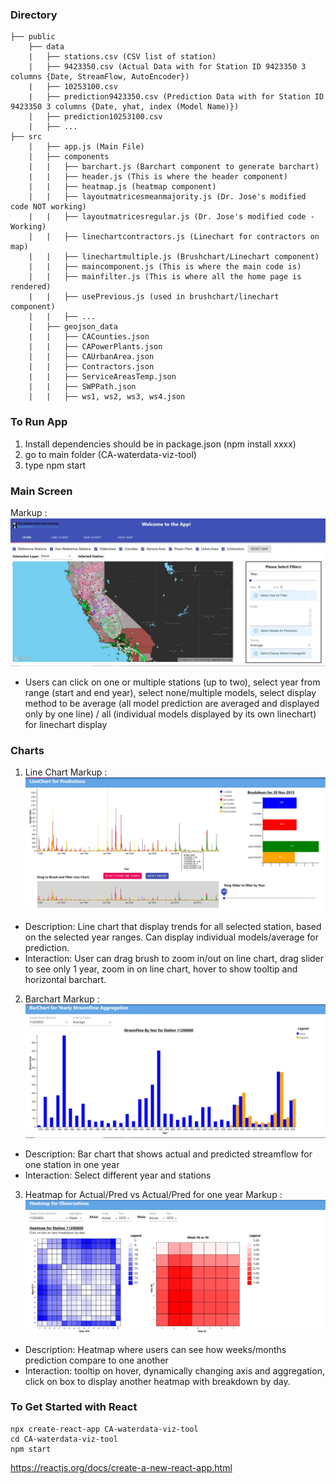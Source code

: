 ### Directory
```
├── public
    ├── data
    |   ├── stations.csv (CSV list of station)    
    |   ├── 9423350.csv (Actual Data with for Station ID 9423350 3 columns {Date, StreamFlow, AutoEncoder})
    |   ├── 10253100.csv
    |   ├── prediction9423350.csv (Prediction Data with for Station ID 9423350 3 columns {Date, yhat, index (Model Name)})
    |   ├── prediction10253100.csv
    |   ├── ...
├── src
    |   ├── app.js (Main File)
    |   ├── components
    |   |   ├── barchart.js (Barchart component to generate barchart)
    |   |   ├── header.js (This is where the header component)
    |   |   ├── heatmap.js (heatmap component)
    |   |   ├── layoutmatricesmeanmajority.js (Dr. Jose's modified code NOT working)
    |   |   ├── layoutmatricesregular.js (Dr. Jose's modified code - Working)
    |   |   ├── linechartcontractors.js (Linechart for contractors on map)
    |   |   ├── linechartmultiple.js (Brushchart/Linechart component)
    |   |   ├── maincomponent.js (This is where the main code is)  
    |   |   ├── mainfilter.js (This is where all the home page is rendered)    
    |   |   ├── usePrevious.js (used in brushchart/linechart component)
    |   |   ├── ...
    |   ├── geojson_data
    |   |   ├── CACounties.json
    |   |   ├── CAPowerPlants.json
    |   |   ├── CAUrbanArea.json
    |   |   ├── Contractors.json
    |   |   ├── ServiceAreasTemp.json
    |   |   ├── SWPPath.json
    |   |   ├── ws1, ws2, ws3, ws4.json
```

### To Run App
1. Install dependencies should be in package.json (npm install xxxx)
2. go to main folder (CA-waterdata-viz-tool)
3. type npm start

### Main Screen
Markup : ![picture alt](https://github.com/jsantoso2/CA-waterdata-viz-tool/blob/main/screenshots/homepage.JPG)
- Users can click on one or multiple stations (up to two), select year from range (start and end year), select none/multiple models, select display method to be average (all model prediction are averaged and displayed only by one line) / all (individual models displayed by its own linechart) for linechart display

### Charts
1. Line Chart
Markup : ![picture alt](https://github.com/jsantoso2/CA-waterdata-viz-tool/blob/main/screenshots/linechart.JPG)
- Description: Line chart that display trends for all selected station, based on the selected year ranges. Can display individual models/average for prediction.
- Interaction: User can drag brush to zoom in/out on line chart, drag slider to see only 1 year, zoom in on line chart, hover to show tooltip and horizontal barchart.

2. Barchart
Markup : ![picture alt](https://github.com/jsantoso2/CA-waterdata-viz-tool/blob/main/screenshots/barchart.JPG)
- Description: Bar chart that shows actual and predicted streamflow for one station in one year
- Interaction: Select different year and stations

3. Heatmap for Actual/Pred vs Actual/Pred for one year
Markup : ![picture alt](https://github.com/jsantoso2/CA-waterdata-viz-tool/blob/main/screenshots/heatmap.JPG)
- Description: Heatmap where users can see how weeks/months prediction compare to one another 
- Interaction: tooltip on hover, dynamically changing axis and aggregation, click on box to display another heatmap with breakdown by day. 

### To Get Started with React
```
npx create-react-app CA-waterdata-viz-tool
cd CA-waterdata-viz-tool
npm start
```
https://reactjs.org/docs/create-a-new-react-app.html
